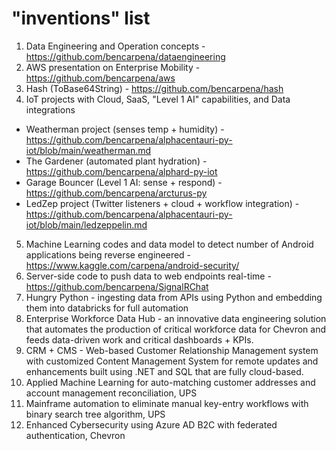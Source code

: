 # "inventions" list


1. Data Engineering and Operation concepts - https://github.com/bencarpena/dataengineering
2. AWS presentation on Enterprise Mobility - https://github.com/bencarpena/aws
3. Hash (ToBase64String) - https://github.com/bencarpena/hash
4. IoT projects with Cloud, SaaS, "Level 1 AI" capabilities, and Data integrations
* Weatherman project (senses temp + humidity) - https://github.com/bencarpena/alphacentauri-py-iot/blob/main/weatherman.md
* The Gardener (automated plant hydration) - https://github.com/bencarpena/alphard-py-iot
* Garage Bouncer (Level 1 AI: sense + respond) - https://github.com/bencarpena/arcturus-py
* LedZep project (Twitter listeners + cloud + workflow integration) - https://github.com/bencarpena/alphacentauri-py-iot/blob/main/ledzeppelin.md
5. Machine Learning codes and data model to detect number of Android applications being reverse engineered - https://www.kaggle.com/carpena/android-security/
6. Server-side code to push data to web endpoints real-time - https://github.com/bencarpena/SignalRChat
7. Hungry Python - ingesting data from APIs using Python and embedding them into databricks for full automation
8. Enterprise Workforce Data Hub - an innovative data engineering solution that automates the production of critical workforce data for Chevron and feeds data-driven work and critical dashboards + KPIs.
9. CRM + CMS - Web-based Customer Relationship Management system with customized Content Management System for remote updates and enhancements built using .NET and SQL that are fully cloud-based.
10. Applied Machine Learning for auto-matching customer addresses and account management reconciliation, UPS
11. Mainframe automation to eliminate manual key-entry workflows with binary search tree algorithm, UPS
12. Enhanced Cybersecurity using Azure AD B2C with federated authentication, Chevron

 
